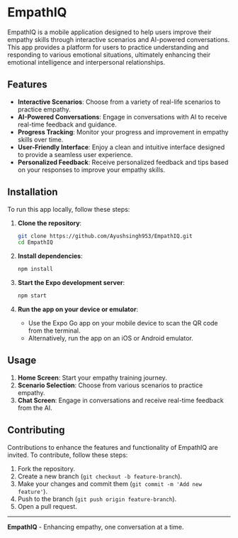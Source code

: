 # EmpathIQ

EmpathIQ is a mobile application designed to help users improve their empathy skills through interactive scenarios and AI-powered conversations. This app provides a platform for users to practice understanding and responding to various emotional situations, ultimately enhancing their emotional intelligence and interpersonal relationships.

## Features

- **Interactive Scenarios**: Choose from a variety of real-life scenarios to practice empathy.
- **AI-Powered Conversations**: Engage in conversations with AI to receive real-time feedback and guidance.
- **Progress Tracking**: Monitor your progress and improvement in empathy skills over time.
- **User-Friendly Interface**: Enjoy a clean and intuitive interface designed to provide a seamless user experience.
- **Personalized Feedback**: Receive personalized feedback and tips based on your responses to improve your empathy skills.


## Installation

To run this app locally, follow these steps:

1. **Clone the repository**:
    ```bash
    git clone https://github.com/Ayushsingh953/EmpathIQ.git
    cd EmpathIQ
    ```

2. **Install dependencies**:
    ```bash
    npm install
    ```

3. **Start the Expo development server**:
    ```bash
    npm start
    ```

4. **Run the app on your device or emulator**:
    - Use the Expo Go app on your mobile device to scan the QR code from the terminal.
    - Alternatively, run the app on an iOS or Android emulator.


## Usage

1. **Home Screen**: Start your empathy training journey.
2. **Scenario Selection**: Choose from various scenarios to practice empathy.
3. **Chat Screen**: Engage in conversations and receive real-time feedback from the AI.

## Contributing

Contributions to enhance the features and functionality of EmpathIQ are invited. To contribute, follow these steps:

1. Fork the repository.
2. Create a new branch (`git checkout -b feature-branch`).
3. Make your changes and commit them (`git commit -m 'Add new feature'`).
4. Push to the branch (`git push origin feature-branch`).
5. Open a pull request.

---

**EmpathIQ** - Enhancing empathy, one conversation at a time.
